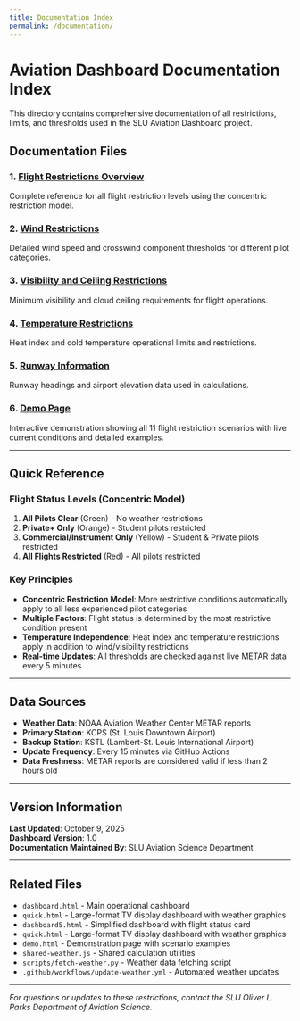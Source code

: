 ```yaml
---
title: Documentation Index
permalink: /documentation/
---
```


# Aviation Dashboard Documentation Index

This directory contains comprehensive documentation of all restrictions, limits, and thresholds used in the SLU Aviation Dashboard project.

## Documentation Files

### 1. [Flight Restrictions Overview](flight-restrictions.md)
Complete reference for all flight restriction levels using the concentric restriction model.

### 2. [Wind Restrictions](wind-restrictions.md)
Detailed wind speed and crosswind component thresholds for different pilot categories.

### 3. [Visibility and Ceiling Restrictions](visibility-ceiling-restrictions.md)
Minimum visibility and cloud ceiling requirements for flight operations.

### 4. [Temperature Restrictions](temperature-restrictions.md)
Heat index and cold temperature operational limits and restrictions.

### 5. [Runway Information](runway-information.md)
Runway headings and airport elevation data used in calculations.

### 6. [Demo Page](demo.html)
Interactive demonstration showing all 11 flight restriction scenarios with live current conditions and detailed examples.

---

## Quick Reference

### Flight Status Levels (Concentric Model)

1. **All Pilots Clear** (Green) - No weather restrictions
2. **Private+ Only** (Orange) - Student pilots restricted
3. **Commercial/Instrument Only** (Yellow) - Student & Private pilots restricted
4. **All Flights Restricted** (Red) - All pilots restricted

### Key Principles

- **Concentric Restriction Model**: More restrictive conditions automatically apply to all less experienced pilot categories
- **Multiple Factors**: Flight status is determined by the most restrictive condition present
- **Temperature Independence**: Heat index and temperature restrictions apply in addition to wind/visibility restrictions
- **Real-time Updates**: All thresholds are checked against live METAR data every 5 minutes

---

## Data Sources

- **Weather Data**: NOAA Aviation Weather Center METAR reports
- **Primary Station**: KCPS (St. Louis Downtown Airport)
- **Backup Station**: KSTL (Lambert-St. Louis International Airport)
- **Update Frequency**: Every 15 minutes via GitHub Actions
- **Data Freshness**: METAR reports are considered valid if less than 2 hours old

---

## Version Information

**Last Updated**: October 9, 2025  
**Dashboard Version**: 1.0  
**Documentation Maintained By**: SLU Aviation Science Department

---

## Related Files

- `dashboard.html` - Main operational dashboard
- `quick.html` - Large-format TV display dashboard with weather graphics
- `dashboard5.html` - Simplified dashboard with flight status card
- `quick.html` - Large-format TV display dashboard with weather graphics
- `demo.html` - Demonstration page with scenario examples
- `shared-weather.js` - Shared calculation utilities
- `scripts/fetch-weather.py` - Weather data fetching script
- `.github/workflows/update-weather.yml` - Automated weather updates

---

*For questions or updates to these restrictions, contact the SLU Oliver L. Parks Department of Aviation Science.*
